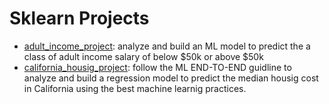 # Sklearn Projects
* [adult_income_project](https://github.com/jpzambranoleon/ML_Projects/tree/main/sklearn/adult_income_project): analyze and build an ML model to predict the a class of adult income salary of below $50k or above $50k
* [california_housig_project](https://github.com/jpzambranoleon/ML_projects/tree/main/sklearn/california_housig_projects): follow the ML END-TO-END guidline to analyze and build a regression model to predict the median housig cost in California using the best machine learnig practices.
